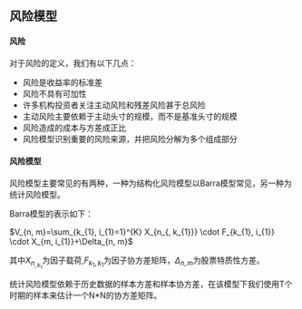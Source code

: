 ## 风险模型

#### 风险
对于风险的定义，我们有以下几点：
- 风险是收益率的标准差
- 风险不具有可加性
- 许多机构投资者关注主动风险和残差风险甚于总风险
- 主动风险主要依赖于主动头寸的规模，而不是基准头寸的规模
- 风险造成的成本与方差成正比
- 风险模型识别重要的风险来源，并把风险分解为多个组成部分

#### 风险模型
风险模型主要常见的有两种，一种为结构化风险模型以Barra模型常见，另一种为统计风险模型。

Barra模型的表示如下：

$V_{n, m}=\sum_{k_{1}, i_{1}=1}^{K} X_{n_{, k_{1}}} \cdot F_{k_{1}, i_{1}} \cdot X_{m, i_{1}}+\Delta_{n, m}$

其中$X_{n_{, k_{1}}}$为因子载荷,$F_{k_{1}, k_{1}}$为因子协方差矩阵，$\Delta_{n, m}$为股票特质性方差。

统计风险模型依赖于历史数据的样本方差和样本协方差，在该模型下我们使用T个时期的样本来估计一个N*N的协方差矩阵。